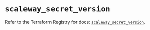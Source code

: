 # `scaleway_secret_version`

Refer to the Terraform Registry for docs: [`scaleway_secret_version`](https://registry.terraform.io/providers/scaleway/scaleway/2.49.0/docs/resources/secret_version).

